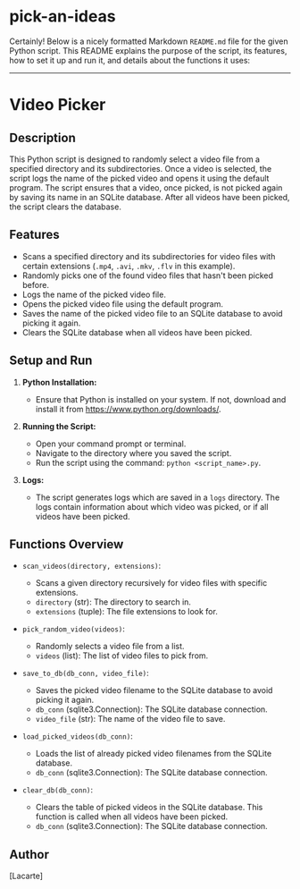 # pick-an-ideas

Certainly! Below is a nicely formatted Markdown `README.md` file for the given Python script. This README explains the purpose of the script, its features, how to set it up and run it, and details about the functions it uses:

---

# Video Picker

## Description

This Python script is designed to randomly select a video file from a specified directory and its subdirectories. Once a video is selected, the script logs the name of the picked video and opens it using the default program. The script ensures that a video, once picked, is not picked again by saving its name in an SQLite database. After all videos have been picked, the script clears the database.

## Features

- Scans a specified directory and its subdirectories for video files with certain extensions (`.mp4`, `.avi`, `.mkv`, `.flv` in this example).
- Randomly picks one of the found video files that hasn't been picked before.
- Logs the name of the picked video file.
- Opens the picked video file using the default program.
- Saves the name of the picked video file to an SQLite database to avoid picking it again.
- Clears the SQLite database when all videos have been picked.

## Setup and Run

1. **Python Installation:**
   - Ensure that Python is installed on your system. If not, download and install it from https://www.python.org/downloads/.

2. **Running the Script:**
   - Open your command prompt or terminal.
   - Navigate to the directory where you saved the script.
   - Run the script using the command: `python <script_name>.py`.

3. **Logs:**
   - The script generates logs which are saved in a `logs` directory. The logs contain information about which video was picked, or if all videos have been picked.

## Functions Overview

- `scan_videos(directory, extensions)`: 
  - Scans a given directory recursively for video files with specific extensions.
  - `directory` (str): The directory to search in.
  - `extensions` (tuple): The file extensions to look for.

- `pick_random_video(videos)`: 
  - Randomly selects a video file from a list.
  - `videos` (list): The list of video files to pick from.

- `save_to_db(db_conn, video_file)`:
  - Saves the picked video filename to the SQLite database to avoid picking it again.
  - `db_conn` (sqlite3.Connection): The SQLite database connection.
  - `video_file` (str): The name of the video file to save.

- `load_picked_videos(db_conn)`:
  - Loads the list of already picked video filenames from the SQLite database.
  - `db_conn` (sqlite3.Connection): The SQLite database connection.

- `clear_db(db_conn)`:
  - Clears the table of picked videos in the SQLite database. This function is called when all videos have been picked.
  - `db_conn` (sqlite3.Connection): The SQLite database connection.

## Author

[Lacarte]

